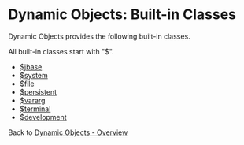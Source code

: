 # Dynamic Objects: Built-in Classes

<PageHeader />

Dynamic Objects provides the following built-in classes.

All built-in classes start with "\$".

- [\$jbase](./../class-$jbase)
- [\$system](./../class-$system)
- [\$file](./../class-$file)
- [\$persistent](./../class-$persistent)
- [\$vararg](./../class-$vararg)
- [\$terminal](./../class-$terminal)
- [\$development](./../class-$development)

Back to [Dynamic Objects - Overview](./../README.md)

<PageFooter />
